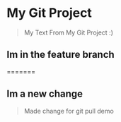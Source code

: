 # My Git Project

> My Text From My Git Project :)


## Im in the feature branch
=======
## Im a new change

> Made change for git pull demo


